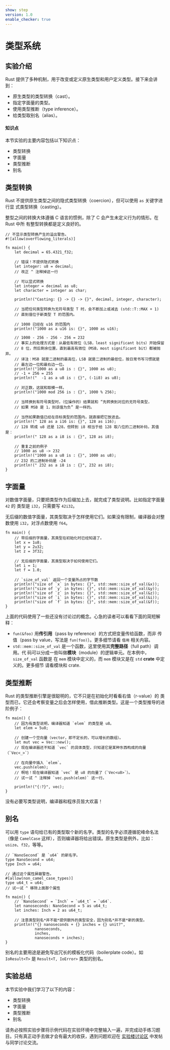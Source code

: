 ```yaml
---
show: step
version: 1.0
enable_checker: true
---
```



# 类型系统

## 实验介绍

Rust 提供了多种机制，用于改变或定义原生类型和用户定义类型。接下来会讲到：

* 原生类型的类型转换（cast）。
* 指定字面量的类型。
* 使用类型推断（type inference）。
* 给类型取别名（alias）。

#### 知识点

本节实验的主要内容包括以下知识点：

* 类型转换
* 字面量
* 类型推断
* 别名

## 类型转换

Rust 不提供原生类型之间的隐式类型转换（coercion），但可以使用 `as` 关键字进行显
式类型转换（casting）。

整型之间的转换大体遵循 C 语言的惯例，除了 C 会产生未定义行为的情形。在 Rust 中所
有整型转换都是定义良好的。

```rust,editable,ignore,mdbook-runnable
// 不显示类型转换产生的溢出警告。
#![allow(overflowing_literals)]

fn main() {
    let decimal = 65.4321_f32;

    // 错误！不提供隐式转换
    let integer: u8 = decimal;
    // 改正 ^ 注释掉这一行

    // 可以显式转换
    let integer = decimal as u8;
    let character = integer as char;

    println!("Casting: {} -> {} -> {}", decimal, integer, character);

    // 当把任何类型转换为无符号类型 T 时，会不断加上或减去 (std::T::MAX + 1)
    // 直到值位于新类型 T 的范围内。

    // 1000 已经在 u16 的范围内
    println!("1000 as a u16 is: {}", 1000 as u16);

    // 1000 - 256 - 256 - 256 = 232
    // 事实上的处理方式是：从最低有效位（LSB，least significant bits）开始保留
    // 8 位，然后剩余位置，直到最高有效位（MSB，most significant bit）都被抛弃。
    // 译注：MSB 就是二进制的最高位，LSB 就是二进制的最低位，按日常书写习惯就是
    // 最左边一位和最右边一位。
    println!("1000 as a u8 is : {}", 1000 as u8);
    // -1 + 256 = 255
    println!("  -1 as a u8 is : {}", (-1i8) as u8);

    // 对正数，这就和取模一样。
    println!("1000 mod 256 is : {}", 1000 % 256);

    // 当转换到有符号类型时，（位操作的）结果就和 “先转换到对应的无符号类型，
    // 如果 MSB 是 1，则该值为负” 是一样的。

    // 当然如果数值已经在目标类型的范围内，就直接把它放进去。
    println!(" 128 as a i16 is: {}", 128 as i16);
    // 128 转成 u8 还是 128，但转到 i8 相当于给 128 取八位的二进制补码，其值是：
    println!(" 128 as a i8 is : {}", 128 as i8);

    // 重复之前的例子
    // 1000 as u8 -> 232
    println!("1000 as a u8 is : {}", 1000 as u8);
    // 232 的二进制补码是 -24
    println!(" 232 as a i8 is : {}", 232 as i8);
}
```

## 字面量

对数值字面量，只要把类型作为后缀加上去，就完成了类型说明。比如指定字面量 `42` 的
类型是 `i32`，只需要写 `42i32`。

无后缀的数值字面量，其类型取决于怎样使用它们。如果没有限制，编译器会对整数使用
 `i32`，对浮点数使用 `f64`。

```rust,editable
fn main() {
    // 带后缀的字面量，其类型在初始化时已经知道了。
    let x = 1u8;
    let y = 2u32;
    let z = 3f32;

    // 无后缀的字面量，其类型取决于如何使用它们。
    let i = 1;
    let f = 1.0;

    // `size_of_val` 返回一个变量所占的字节数
    println!("size of `x` in bytes: {}", std::mem::size_of_val(&x));
    println!("size of `y` in bytes: {}", std::mem::size_of_val(&y));
    println!("size of `z` in bytes: {}", std::mem::size_of_val(&z));
    println!("size of `i` in bytes: {}", std::mem::size_of_val(&i));
    println!("size of `f` in bytes: {}", std::mem::size_of_val(&f));
}
```

上面的代码使用了一些还没有讨论过的概念。心急的读者可以看看下面的简短解释：

* `fun(&foo)` 用**传引用**（pass by reference）的方式把变量传给函数，而非
  传值（pass by value，写法是 `fun(foo)`）。更多细节请看 `借用` 相关内容。
* `std::mem::size_of_val` 是一个函数，这里使用其**完整路径**（full path）调用。代
  码可以分成一些叫做**模块**（module）的逻辑单元。在本例中，`size_of_val` 函数是
  在 `mem` 模块中定义的，而 `mem` 模块又是在 `std` **crate** 中定义的。更多细节
  请看模块和 crate.

## 类型推断

Rust 的类型推断引擎是很聪明的，它不只是在初始化时看看右值（r-value）的
类型而已，它还会考察变量之后会怎样使用，借此推断类型。这是一个类型推导的进阶例子：

```rust,editable
fn main() {
    // 因为有类型说明，编译器知道 `elem` 的类型是 u8。
    let elem = 5u8;

    // 创建一个空向量（vector，即不定长的，可以增长的数组）。
    let mut vec = Vec::new();
    // 现在编译器还不知道 `vec` 的具体类型，只知道它是某种东西构成的向量（`Vec<_>`）
    
    // 在向量中插入 `elem`。
    vec.push(elem);
    // 啊哈！现在编译器知道 `vec` 是 u8 的向量了（`Vec<u8>`）。
    // 试一试 ^ 注释掉 `vec.push(elem)` 这一行。

    println!("{:?}", vec);
}
```

没有必要写类型说明，编译器和程序员皆大欢喜！

## 别名

可以用 `type` 语句给已有的类型取个新的名字。类型的名字必须遵循驼峰命名法（像是
 `CamelCase` 这样），否则编译器将给出错误。原生类型是例外，比如：
 `usize`、`f32`，等等。

```rust,editable
// `NanoSecond` 是 `u64` 的新名字。
type NanoSecond = u64;
type Inch = u64;

// 通过这个属性屏蔽警告。
#[allow(non_camel_case_types)]
type u64_t = u64;
// 试一试 ^ 移除上面那个属性

fn main() {
    // `NanoSecond` = `Inch` = `u64_t` = `u64`.
    let nanoseconds: NanoSecond = 5 as u64_t;
    let inches: Inch = 2 as u64_t;

    // 注意类型别名*并不能*提供额外的类型安全，因为别名*并不是*新的类型。
    println!("{} nanoseconds + {} inches = {} unit?",
             nanoseconds,
             inches,
             nanoseconds + inches);
}
```

别名的主要用途是避免写出冗长的模板化代码（boilerplate code）。如 `IoResult<T>`
 是 `Result<T, IoError>` 类型的别名。


## 实验总结

本节实验中我们学习了以下的内容：

* 类型转换
* 字面量
* 类型推断
* 别名

请务必按照实验步骤将示例代码在实验环境中完整输入一遍，并完成动手练习题目。只有真正动手去做才会有最大的收获，遇到问题欢迎在 [实验楼讨论区](https://www.shiyanlou.com/questions/) 中发帖与同学讨论交流。
